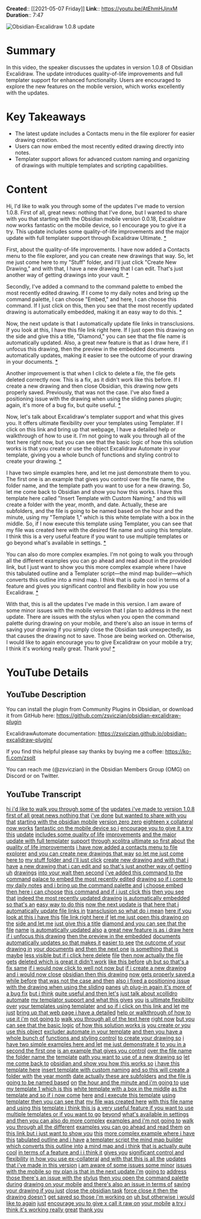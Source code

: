 **Created**:: [[2021-05-07 Friday]]
**Link**:: https://youtu.be/AtEhmHJjnxM
**Duration**:: 7:47

![Obsidian-Excalidraw 1.0.8 update](https://youtu.be/AtEhmHJjnxM)

# Summary
In this video, the speaker discusses the updates in version 1.0.8 of Obsidian Excalidraw. The update introduces quality-of-life improvements and full templater support for enhanced functionality. Users are encouraged to explore the new features on the mobile version, which works excellently with the updates.

# Key Takeaways
- The latest update includes a Contacts menu in the file explorer for easier drawing creation.
- Users can now embed the most recently edited drawing directly into notes.
- Templater support allows for advanced custom naming and organizing of drawings with multiple templates and scripting capabilities.

# Content
Hi, I'd like to walk you through some of the updates I've made to version 1.0.8. First of all, great news: nothing that I've done, but I wanted to share with you that starting with the Obsidian mobile version 0.0.18, Excalidraw now works fantastic on the mobile device, so I encourage you to give it a try. This update includes some quality-of-life improvements and the major update with full templater support through Excalidraw Ultimate. [* ](https://youtu.be/AtEhmHJjnxM?t=0)

First, about the quality-of-life improvements. I have now added a Contacts menu to the file explorer, and you can create new drawings that way. So, let me just come here to my "Stuff" folder, and I'll just click "Create New Drawing," and with that, I have a new drawing that I can edit. That's just another way of getting drawings into your vault. [* ](https://youtu.be/AtEhmHJjnxM?t=26)

Secondly, I've added a command to the command palette to embed the most recently edited drawing. If I come to my daily notes and bring up the command palette, I can choose "Embed," and here, I can choose this command. If I just click on this, then you see that the most recently updated drawing is automatically embedded, making it an easy way to do this. [* ](https://youtu.be/AtEhmHJjnxM?t=72)

Now, the next update is that I automatically update file links in transclusions. If you look at this, I have this file link right here. If I just open this drawing on the side and give this a title, "Diamond," you can see that the file name is automatically updated. Also, a great new feature is that as I draw here, if I unfocus this drawing, then the preview in the embedded documents automatically updates, making it easier to see the outcome of your drawing in your documents. [* ](https://youtu.be/AtEhmHJjnxM?t=110)

Another improvement is that when I click to delete a file, the file gets deleted correctly now. This is a fix, as it didn't work like this before. If I create a new drawing and then close Obsidian, this drawing now gets properly saved. Previously, that was not the case. I've also fixed a positioning issue with the drawing when using the sliding panes plugin; again, it's more of a bug fix, but quite useful. [* ](https://youtu.be/AtEhmHJjnxM?t=165)

Now, let's talk about Excalidraw's templater support and what this gives you. It offers ultimate flexibility over your templates using Templater. If I click on this link and bring up that webpage, I have a detailed help or walkthrough of how to use it. I'm not going to walk you through all of the text here right now, but you can see that the basic logic of how this solution works is that you create or use the object Excalidraw Automate in your template, giving you a whole bunch of functions and styling control to create your drawing. [* ](https://youtu.be/AtEhmHJjnxM?t=224)

I have two simple examples here, and let me just demonstrate them to you. The first one is an example that gives you control over the file name, the folder name, and the template path you want to use for a new drawing. So, let me come back to Obsidian and show you how this works. I have this template here called "Insert Template with Custom Naming," and this will create a folder with the year, month, and date. Actually, these are subfolders, and the file is going to be named based on the hour and the minute, using my "Template 1," which is this white template with a box in the middle. So, if I now execute this template using Templater, you can see that my file was created here with the desired file name and using this template. I think this is a very useful feature if you want to use multiple templates or go beyond what's available in settings. [* ](https://youtu.be/AtEhmHJjnxM?t=267)

You can also do more complex examples. I'm not going to walk you through all the different examples you can go ahead and read about in the provided link, but I just want to show you this more complex example where I have this tabulated outline and a Templater script—the mind map builder—which converts this outline into a mind map. I think that is quite cool in terms of a feature and gives you significant control and flexibility in how you use Excalidraw. [* ](https://youtu.be/AtEhmHJjnxM?t=380)

With that, this is all the updates I've made in this version. I am aware of some minor issues with the mobile version that I plan to address in the next update. There are issues with the stylus when you open the command palette during drawing on your mobile, and there's also an issue in terms of saving your drawing if you simply close the Obsidian task unexpectedly, as that causes the drawing not to save. Those are being worked on. Otherwise, I would like to again encourage you to give Excalidraw on your mobile a try; I think it's working really great. Thank you! [* ](https://youtu.be/AtEhmHJjnxM?t=464)

# YouTube Details

## YouTube Description

You can install the plugin from Community Plugins in Obsidian, or download it from GitHub here: https://github.com/zsviczian/obsidian-excalidraw-plugin

ExcalidrawAutomate documentation: https://zsviczian.github.io/obsidian-excalidraw-plugin/

If you find this helpful please say thanks by buying me a coffee: https://ko-fi.com/zsolt

You can reach me (@zsviczian) in the Obsidian Members Group (OMG) on Discord or on Twitter.

## YouTube Transcript

[hi i'd like to walk you through some of](https://youtu.be/AtEhmHJjnxM?t=0) [the](https://youtu.be/AtEhmHJjnxM?t=2) [updates i've made to version 1.0.8](https://youtu.be/AtEhmHJjnxM?t=3) [first of all great news nothing that](https://youtu.be/AtEhmHJjnxM?t=7) [i've done](https://youtu.be/AtEhmHJjnxM?t=9) [but wanted to share with you that](https://youtu.be/AtEhmHJjnxM?t=10) [starting with the obsidian mobile](https://youtu.be/AtEhmHJjnxM?t=12) [version zero zero](https://youtu.be/AtEhmHJjnxM?t=14) [eighteen x collateral now works](https://youtu.be/AtEhmHJjnxM?t=16) [fantastic on the mobile device so i](https://youtu.be/AtEhmHJjnxM?t=19) [encourage you to give it a try this](https://youtu.be/AtEhmHJjnxM?t=22) [update](https://youtu.be/AtEhmHJjnxM?t=26) [includes some quality of life](https://youtu.be/AtEhmHJjnxM?t=26) [improvements](https://youtu.be/AtEhmHJjnxM?t=29) [and the major update with full templater](https://youtu.be/AtEhmHJjnxM?t=30) [support](https://youtu.be/AtEhmHJjnxM?t=33) [through xcolitra ultimate so first about](https://youtu.be/AtEhmHJjnxM?t=34) [the quality of life improvements](https://youtu.be/AtEhmHJjnxM?t=38) [i have now added a contacts menu to file](https://youtu.be/AtEhmHJjnxM?t=40) [explorer](https://youtu.be/AtEhmHJjnxM?t=44) [and you can create new drawings that way](https://youtu.be/AtEhmHJjnxM?t=44) [so let me just come here to](https://youtu.be/AtEhmHJjnxM?t=47) [my stuff folder and i'll just click](https://youtu.be/AtEhmHJjnxM?t=49) [create new drawing and with that i have](https://youtu.be/AtEhmHJjnxM?t=53) [a new drawing that i can edit and](https://youtu.be/AtEhmHJjnxM?t=57) [so that's just another way of getting uh](https://youtu.be/AtEhmHJjnxM?t=61) [drawings](https://youtu.be/AtEhmHJjnxM?t=64) [into your walt then second](https://youtu.be/AtEhmHJjnxM?t=65) [i've added this command to the command](https://youtu.be/AtEhmHJjnxM?t=68) [palace to embed the most recently edited](https://youtu.be/AtEhmHJjnxM?t=72) [drawing so if i come to my daily notes](https://youtu.be/AtEhmHJjnxM?t=76) [and i bring up the command palette and](https://youtu.be/AtEhmHJjnxM?t=79) [i choose embed then here i can choose](https://youtu.be/AtEhmHJjnxM?t=82) [this command and if i just click this](https://youtu.be/AtEhmHJjnxM?t=87) [then you see that](https://youtu.be/AtEhmHJjnxM?t=90) [indeed the most recently updated drawing](https://youtu.be/AtEhmHJjnxM?t=91) [is automatically embedded so that's an](https://youtu.be/AtEhmHJjnxM?t=96) [easy way to do this](https://youtu.be/AtEhmHJjnxM?t=99) [now the next update is](https://youtu.be/AtEhmHJjnxM?t=102) [that here that i](https://youtu.be/AtEhmHJjnxM?t=106) [automatically update file links in](https://youtu.be/AtEhmHJjnxM?t=110) [transclusion so what do i mean](https://youtu.be/AtEhmHJjnxM?t=112) [here if you look at this i have this](https://youtu.be/AtEhmHJjnxM?t=114) [file link right here if](https://youtu.be/AtEhmHJjnxM?t=117) [let me just open this drawing on the](https://youtu.be/AtEhmHJjnxM?t=120) [side and let me](https://youtu.be/AtEhmHJjnxM?t=123) [just give this a title](https://youtu.be/AtEhmHJjnxM?t=124) [diamond and you can see that the file](https://youtu.be/AtEhmHJjnxM?t=128) [name](https://youtu.be/AtEhmHJjnxM?t=132) [is automatically updated also](https://youtu.be/AtEhmHJjnxM?t=132) [a great new feature is as i draw here](https://youtu.be/AtEhmHJjnxM?t=136) [if i unfocus this drawing](https://youtu.be/AtEhmHJjnxM?t=142) [then the preview in the embedded](https://youtu.be/AtEhmHJjnxM?t=145) [documents](https://youtu.be/AtEhmHJjnxM?t=149) [automatically updates so that makes it](https://youtu.be/AtEhmHJjnxM?t=150) [easier to see](https://youtu.be/AtEhmHJjnxM?t=153) [the outcome of your drawing in](https://youtu.be/AtEhmHJjnxM?t=155) [your documents](https://youtu.be/AtEhmHJjnxM?t=158) [and then the next one](https://youtu.be/AtEhmHJjnxM?t=161) [is something that is maybe](https://youtu.be/AtEhmHJjnxM?t=165) [less visible but if i click here delete](https://youtu.be/AtEhmHJjnxM?t=169) [file](https://youtu.be/AtEhmHJjnxM?t=172) [then now actually the file gets](https://youtu.be/AtEhmHJjnxM?t=173) [deleted which is great it didn't work](https://youtu.be/AtEhmHJjnxM?t=177) [like this before](https://youtu.be/AtEhmHJjnxM?t=179) [uh but so that's a fix same](https://youtu.be/AtEhmHJjnxM?t=180) [if i would now click to well not now but](https://youtu.be/AtEhmHJjnxM?t=184) [if i create a new drawing](https://youtu.be/AtEhmHJjnxM?t=187) [and i would now close](https://youtu.be/AtEhmHJjnxM?t=190) [obsidian then this drawing](https://youtu.be/AtEhmHJjnxM?t=194) [now gets properly saved a while before](https://youtu.be/AtEhmHJjnxM?t=198) [that was not the case and then](https://youtu.be/AtEhmHJjnxM?t=202) [also i fixed a positioning issue](https://youtu.be/AtEhmHJjnxM?t=206) [with the drawing when using the sliding](https://youtu.be/AtEhmHJjnxM?t=209) [panes](https://youtu.be/AtEhmHJjnxM?t=213) [uh plug-in again it's more of a bug fix](https://youtu.be/AtEhmHJjnxM?t=214) [but i think](https://youtu.be/AtEhmHJjnxM?t=219) [quite useful and then let's](https://youtu.be/AtEhmHJjnxM?t=220) [just talk about xcollidro automate](https://youtu.be/AtEhmHJjnxM?t=224) [my templator support and what this gives](https://youtu.be/AtEhmHJjnxM?t=227) [you](https://youtu.be/AtEhmHJjnxM?t=230) [is ultimate flexibility over](https://youtu.be/AtEhmHJjnxM?t=231) [your templates using templater](https://youtu.be/AtEhmHJjnxM?t=234) [and so if i click on this link and let](https://youtu.be/AtEhmHJjnxM?t=237) [me just](https://youtu.be/AtEhmHJjnxM?t=241) [bring up that web page i have a detailed](https://youtu.be/AtEhmHJjnxM?t=241) [help or walkthrough of how to use it i'm](https://youtu.be/AtEhmHJjnxM?t=246) [not going to](https://youtu.be/AtEhmHJjnxM?t=248) [walk you through all of the text here](https://youtu.be/AtEhmHJjnxM?t=250) [right now](https://youtu.be/AtEhmHJjnxM?t=253) [but you can see that the basic logic](https://youtu.be/AtEhmHJjnxM?t=254) [of how this solution works is](https://youtu.be/AtEhmHJjnxM?t=257) [you create or you use this object](https://youtu.be/AtEhmHJjnxM?t=263) [excluder automate in your template](https://youtu.be/AtEhmHJjnxM?t=267) [and then you have a whole bunch of](https://youtu.be/AtEhmHJjnxM?t=271) [functions and styling control](https://youtu.be/AtEhmHJjnxM?t=276) [to create your drawing so](https://youtu.be/AtEhmHJjnxM?t=279) [i have two simple examples here and let](https://youtu.be/AtEhmHJjnxM?t=282) [me just demonstrate it](https://youtu.be/AtEhmHJjnxM?t=284) [to you in a second the first one](https://youtu.be/AtEhmHJjnxM?t=286) [is an example that gives you control](https://youtu.be/AtEhmHJjnxM?t=289) [over the file name the folder name the](https://youtu.be/AtEhmHJjnxM?t=293) [template](https://youtu.be/AtEhmHJjnxM?t=296) [path you want to use of a new drawing so](https://youtu.be/AtEhmHJjnxM?t=297) [let me come back to](https://youtu.be/AtEhmHJjnxM?t=301) [obsidian and show you how this works so](https://youtu.be/AtEhmHJjnxM?t=303) [i have this template here](https://youtu.be/AtEhmHJjnxM?t=306) [insert template with custom naming](https://youtu.be/AtEhmHJjnxM?t=310) [and so this will create a folder with](https://youtu.be/AtEhmHJjnxM?t=313) [the year month](https://youtu.be/AtEhmHJjnxM?t=316) [date actually these are subfolders](https://youtu.be/AtEhmHJjnxM?t=317) [and the file is going to be named based](https://youtu.be/AtEhmHJjnxM?t=320) [on](https://youtu.be/AtEhmHJjnxM?t=323) [the hour and the minute and i'm going to](https://youtu.be/AtEhmHJjnxM?t=324) [use](https://youtu.be/AtEhmHJjnxM?t=327) [my template 1 which is this](https://youtu.be/AtEhmHJjnxM?t=327) [white template with a box in the middle](https://youtu.be/AtEhmHJjnxM?t=330) [as the template and so if i now come](https://youtu.be/AtEhmHJjnxM?t=334) [here](https://youtu.be/AtEhmHJjnxM?t=337) [and i execute this template](https://youtu.be/AtEhmHJjnxM?t=338) [using templater then you can see that](https://youtu.be/AtEhmHJjnxM?t=342) [my file was created here](https://youtu.be/AtEhmHJjnxM?t=345) [with this file name and using this](https://youtu.be/AtEhmHJjnxM?t=348) [template i think this is](https://youtu.be/AtEhmHJjnxM?t=351) [a very useful feature if you want to use](https://youtu.be/AtEhmHJjnxM?t=353) [multiple templates or if you want to go](https://youtu.be/AtEhmHJjnxM?t=356) [beyond](https://youtu.be/AtEhmHJjnxM?t=358) [what's available in settings](https://youtu.be/AtEhmHJjnxM?t=359) [and then you can also do more complex](https://youtu.be/AtEhmHJjnxM?t=362) [examples and i'm not going to](https://youtu.be/AtEhmHJjnxM?t=366) [walk you through all the different](https://youtu.be/AtEhmHJjnxM?t=370) [examples you can go ahead and read them](https://youtu.be/AtEhmHJjnxM?t=372) [on this link but i just want to show you](https://youtu.be/AtEhmHJjnxM?t=375) [this](https://youtu.be/AtEhmHJjnxM?t=378) [more complex example where i have this](https://youtu.be/AtEhmHJjnxM?t=380) [tabulated outline and i have](https://youtu.be/AtEhmHJjnxM?t=383) [a templater script the mind map builder](https://youtu.be/AtEhmHJjnxM?t=387) [which converts this outline into](https://youtu.be/AtEhmHJjnxM?t=391) [a mind map and i think](https://youtu.be/AtEhmHJjnxM?t=395) [that is actually quite cool](https://youtu.be/AtEhmHJjnxM?t=398) [in terms of a feature and i i think it](https://youtu.be/AtEhmHJjnxM?t=401) [gives you](https://youtu.be/AtEhmHJjnxM?t=404) [significant control and flexibility](https://youtu.be/AtEhmHJjnxM?t=405) [in how you use ex-collateral](https://youtu.be/AtEhmHJjnxM?t=409) [and with that this is all the](https://youtu.be/AtEhmHJjnxM?t=413) [updates that i've made in this version](https://youtu.be/AtEhmHJjnxM?t=416) [i am aware of some issues some minor](https://youtu.be/AtEhmHJjnxM?t=421) [issues with the mobile so](https://youtu.be/AtEhmHJjnxM?t=425) [my plan is that in the next update i'm](https://youtu.be/AtEhmHJjnxM?t=426) [going to](https://youtu.be/AtEhmHJjnxM?t=429) [address those there's an issue with the](https://youtu.be/AtEhmHJjnxM?t=430) [stylus](https://youtu.be/AtEhmHJjnxM?t=432) [then you open the command palette during](https://youtu.be/AtEhmHJjnxM?t=434) [drawing on your mobile](https://youtu.be/AtEhmHJjnxM?t=436) [and there's also an issue in terms of](https://youtu.be/AtEhmHJjnxM?t=438) [saving your drawing if you just](https://youtu.be/AtEhmHJjnxM?t=441) [close the obsidian task](https://youtu.be/AtEhmHJjnxM?t=443) [force close it then the drawing doesn't](https://youtu.be/AtEhmHJjnxM?t=448) [get saved so those i'm working on](https://youtu.be/AtEhmHJjnxM?t=451) [uh but otherwise i would like to again](https://youtu.be/AtEhmHJjnxM?t=453) [just](https://youtu.be/AtEhmHJjnxM?t=456) [encourage you to give x call it raw on](https://youtu.be/AtEhmHJjnxM?t=456) [your mobile](https://youtu.be/AtEhmHJjnxM?t=460) [a try i think it's working really great](https://youtu.be/AtEhmHJjnxM?t=461) [thank you](https://youtu.be/AtEhmHJjnxM?t=464) 

